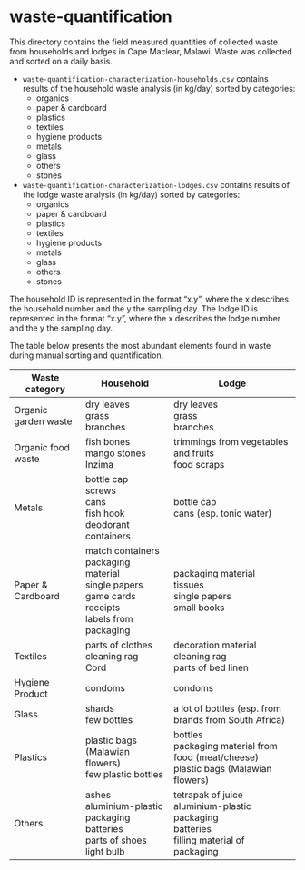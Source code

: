 # waste-quantification

This directory contains the field measured quantities of collected waste from households and lodges in Cape Maclear, Malawi. Waste was collected and sorted on a daily basis.

- `waste-quantification-characterization-households.csv` contains results of the household waste analysis (in kg/day) sorted by categories:
	- organics
	- paper & cardboard
	- plastics
	- textiles
	- hygiene products
	- metals
	- glass
	- others
	- stones
- `waste-quantification-characterization-lodges.csv` contains results of the lodge waste analysis (in kg/day) sorted by categories:
	- organics
	- paper & cardboard
	- plastics
	- textiles
	- hygiene products
	- metals
	- glass
	- others
	- stones

The household ID is represented in the format “x.y”, where the x describes the household number and the y the sampling day. The lodge ID is represented in the format “x.y”, where the x describes the lodge number and the y the sampling day.

The table below presents the most abundant elements found in waste during manual sorting and quantification.

| Waste category       | Household                                                                 | Lodge                                                                                       |
|----------------------|--------------------------------------------------------------------------|---------------------------------------------------------------------------------------------|
| Organic garden waste | dry leaves<br>grass<br>branches                                          | dry leaves<br>grass<br>branches                                                             |
| Organic food waste   | fish bones<br>mango stones<br>Inzima                                      | trimmings from vegetables and fruits<br>food scraps                                         |
| Metals               | bottle cap<br>screws<br>cans<br>fish hook<br>deodorant containers        | bottle cap<br>cans (esp. tonic water)                                                       |
| Paper & Cardboard    | match containers<br>packaging material<br>single papers<br>game cards<br>receipts<br>labels from packaging | packaging material<br>tissues<br>single papers<br>small books                               |
| Textiles             | parts of clothes<br>cleaning rag<br>Cord                                 | decoration material<br>cleaning rag<br>parts of bed linen                                   |
| Hygiene Product      | condoms                                                                  | condoms                                                                                     |
| Glass                | shards<br>few bottles                                                    | a lot of bottles (esp. from brands from South Africa)                                       |
| Plastics             | plastic bags (Malawian flowers)<br>few plastic bottles                   | bottles<br>packaging material from food (meat/cheese)<br>plastic bags (Malawian flowers)    |
| Others               | ashes<br>aluminium-plastic packaging<br>batteries<br>parts of shoes<br>light bulb | tetrapak of juice<br>aluminium-plastic packaging<br>batteries<br>filling material of packaging |
